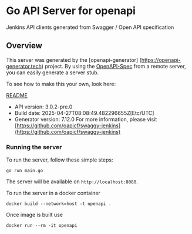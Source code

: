 # Go API Server for openapi

Jenkins API clients generated from Swagger / Open API specification

## Overview
This server was generated by the [openapi-generator]
(https://openapi-generator.tech) project.
By using the [OpenAPI-Spec](https://github.com/OAI/OpenAPI-Specification) from a remote server, you can easily generate a server stub.

To see how to make this your own, look here:

[README](https://openapi-generator.tech)

- API version: 3.0.2-pre.0
- Build date: 2025-04-27T08:08:49.482296655Z[Etc/UTC]
- Generator version: 7.12.0
For more information, please visit [https://github.com/oapicf/swaggy-jenkins](https://github.com/oapicf/swaggy-jenkins)


### Running the server
To run the server, follow these simple steps:

```
go run main.go
```

The server will be available on `http://localhost:8080`.

To run the server in a docker container
```
docker build --network=host -t openapi .
```

Once image is built use
```
docker run --rm -it openapi
```
